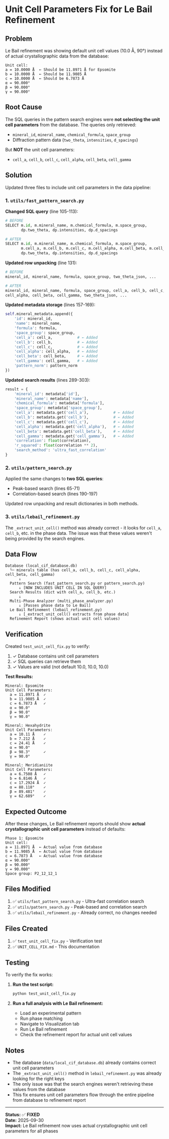 # Unit Cell Parameters Fix for Le Bail Refinement

## Problem

Le Bail refinement was showing default unit cell values (10.0 Å, 90°) instead of actual crystallographic data from the database:

```
Unit cell:
a = 10.0000 Å  ← Should be 11.8971 Å for Epsomite
b = 10.0000 Å  ← Should be 11.9085 Å
c = 10.0000 Å  ← Should be 6.7873 Å
α = 90.000°
β = 90.000°
γ = 90.000°
```

## Root Cause

The SQL queries in the pattern search engines were **not selecting the unit cell parameters** from the database. The queries only retrieved:
- `mineral_id`, `mineral_name`, `chemical_formula`, `space_group`
- Diffraction pattern data (`two_theta`, `intensities`, `d_spacings`)

But **NOT** the unit cell parameters:
- `cell_a`, `cell_b`, `cell_c`, `cell_alpha`, `cell_beta`, `cell_gamma`

## Solution

Updated three files to include unit cell parameters in the data pipeline:

### 1. `utils/fast_pattern_search.py`

**Changed SQL query** (line 105-113):
```python
# BEFORE
SELECT m.id, m.mineral_name, m.chemical_formula, m.space_group,
       dp.two_theta, dp.intensities, dp.d_spacings

# AFTER
SELECT m.id, m.mineral_name, m.chemical_formula, m.space_group,
       m.cell_a, m.cell_b, m.cell_c, m.cell_alpha, m.cell_beta, m.cell_gamma,
       dp.two_theta, dp.intensities, dp.d_spacings
```

**Updated row unpacking** (line 131):
```python
# BEFORE
mineral_id, mineral_name, formula, space_group, two_theta_json, ...

# AFTER
mineral_id, mineral_name, formula, space_group, cell_a, cell_b, cell_c, 
cell_alpha, cell_beta, cell_gamma, two_theta_json, ...
```

**Updated metadata storage** (lines 157-169):
```python
self.mineral_metadata.append({
    'id': mineral_id,
    'name': mineral_name,
    'formula': formula,
    'space_group': space_group,
    'cell_a': cell_a,           # ← Added
    'cell_b': cell_b,           # ← Added
    'cell_c': cell_c,           # ← Added
    'cell_alpha': cell_alpha,   # ← Added
    'cell_beta': cell_beta,     # ← Added
    'cell_gamma': cell_gamma,   # ← Added
    'pattern_norm': pattern_norm
})
```

**Updated search results** (lines 289-303):
```python
result = {
    'mineral_id': metadata['id'],
    'mineral_name': metadata['name'],
    'chemical_formula': metadata['formula'],
    'space_group': metadata['space_group'],
    'cell_a': metadata.get('cell_a'),           # ← Added
    'cell_b': metadata.get('cell_b'),           # ← Added
    'cell_c': metadata.get('cell_c'),           # ← Added
    'cell_alpha': metadata.get('cell_alpha'),   # ← Added
    'cell_beta': metadata.get('cell_beta'),     # ← Added
    'cell_gamma': metadata.get('cell_gamma'),   # ← Added
    'correlation': float(correlation),
    'r_squared': float(correlation ** 2),
    'search_method': 'ultra_fast_correlation'
}
```

### 2. `utils/pattern_search.py`

Applied the same changes to **two SQL queries**:
- Peak-based search (lines 65-71)
- Correlation-based search (lines 190-197)

Updated row unpacking and result dictionaries in both methods.

### 3. `utils/lebail_refinement.py`

The `_extract_unit_cell()` method was already correct - it looks for `cell_a`, `cell_b`, etc. in the phase data. The issue was that these values weren't being provided by the search engines.

## Data Flow

```
Database (local_cif_database.db)
  └─ minerals table (has cell_a, cell_b, cell_c, cell_alpha, cell_beta, cell_gamma)
      ↓
  Pattern Search (fast_pattern_search.py or pattern_search.py)
      ↓ [NOW INCLUDES UNIT CELL IN SQL QUERY]
  Search Results (dict with cell_a, cell_b, etc.)
      ↓
  Multi-Phase Analyzer (multi_phase_analyzer.py)
      ↓ [Passes phase data to Le Bail]
  Le Bail Refinement (lebail_refinement.py)
      ↓ [_extract_unit_cell() extracts from phase data]
  Refinement Report (shows actual unit cell values)
```

## Verification

Created `test_unit_cell_fix.py` to verify:
1. ✓ Database contains unit cell parameters
2. ✓ SQL queries can retrieve them
3. ✓ Values are valid (not default 10.0, 10.0, 10.0)

**Test Results:**
```
Mineral: Epsomite
Unit Cell Parameters:
  a = 11.8971 Å  ✓
  b = 11.9085 Å  ✓
  c = 6.7873 Å   ✓
  α = 90.0°
  β = 90.0°
  γ = 90.0°

Mineral: Hexahydrite
Unit Cell Parameters:
  a = 10.11 Å    ✓
  b = 7.212 Å    ✓
  c = 24.41 Å    ✓
  α = 90.0°
  β = 98.3°      ✓
  γ = 90.0°

Mineral: Meridianiite
Unit Cell Parameters:
  a = 6.7508 Å   ✓
  b = 6.8146 Å   ✓
  c = 17.2924 Å  ✓
  α = 88.118°    ✓
  β = 89.481°    ✓
  γ = 62.689°    ✓
```

## Expected Outcome

After these changes, Le Bail refinement reports should show **actual crystallographic unit cell parameters** instead of defaults:

```
Phase 1: Epsomite
Unit cell:
a = 11.8971 Å  ← Actual value from database
b = 11.9085 Å  ← Actual value from database
c = 6.7873 Å   ← Actual value from database
α = 90.000°
β = 90.000°
γ = 90.000°
Space group: P2_12_12_1
```

## Files Modified

1. ✅ `utils/fast_pattern_search.py` - Ultra-fast correlation search
2. ✅ `utils/pattern_search.py` - Peak-based and correlation search
3. ✅ `utils/lebail_refinement.py` - Already correct, no changes needed

## Files Created

1. ✅ `test_unit_cell_fix.py` - Verification test
2. ✅ `UNIT_CELL_FIX.md` - This documentation

## Testing

To verify the fix works:

1. **Run the test script:**
   ```bash
   python test_unit_cell_fix.py
   ```

2. **Run a full analysis with Le Bail refinement:**
   - Load an experimental pattern
   - Run phase matching
   - Navigate to Visualization tab
   - Run Le Bail refinement
   - Check the refinement report for actual unit cell values

## Notes

- The database (`data/local_cif_database.db`) already contains correct unit cell parameters
- The `_extract_unit_cell()` method in `lebail_refinement.py` was already looking for the right keys
- The only issue was that the search engines weren't retrieving these values from the database
- This fix ensures unit cell parameters flow through the entire pipeline from database to refinement report

---

**Status:** ✅ **FIXED**  
**Date:** 2025-09-30  
**Impact:** Le Bail refinement now uses actual crystallographic unit cell parameters for all phases
